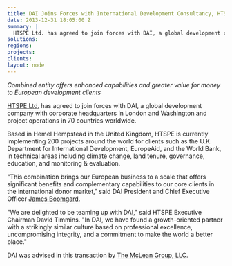 ```yaml
---
title: DAI Joins Forces with International Development Consultancy, HTSPE Ltd.
date: 2013-12-31 18:05:00 Z
summary: |
  HTSPE Ltd. has agreed to join forces with DAI, a global development company with corporate headquarters in London and Washington and project operations in 70 countries worldwide.
solutions:
regions:
projects:
clients:
layout: node
---
```

_Combined entity offers enhanced capabilities and greater value for money to European development clients_

[HTSPE Ltd.][1] has agreed to join forces with DAI, a global development company with corporate headquarters in London and Washington and project operations in 70 countries worldwide.

Based in Hemel Hempstead in the United Kingdom, HTSPE is currently implementing 200 projects around the world for clients such as the U.K. Department for International Development, EuropeAid, and the World Bank, in technical areas including climate change, land tenure, governance, education, and monitoring & evaluation.

"This combination brings our European business to a scale that offers significant benefits and complementary capabilities to our core clients in the international donor market," said DAI President and Chief Executive Officer [James Boomgard][2].

"We are delighted to be teaming up with DAI," said HTSPE Executive Chairman David Timmins. "In DAI, we have found a growth-oriented partner with a strikingly similar culture based on professional excellence, uncompromising integrity, and a commitment to make the world a better place."

DAI was advised in this transaction by [The McLean Group, LLC][3].

[1]: http://www.htspe.com
[2]: /who-we-are/leadership/james-boomgard
[3]: http://www.mcleanllc.com
